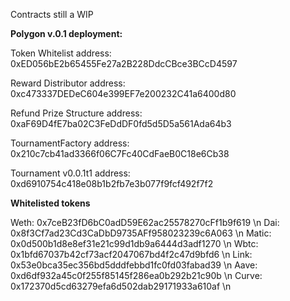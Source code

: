 Contracts still a WIP

**Polygon v.0.1 deployment:**

Token Whitelist address: 	0xED056bE2b65455Fe27a2B228DdcCBce3BCcD4597

Reward Distributor address: 	0xc473337DEDeC604e399EF7e200232C41a6400d80

Refund Prize Structure address: 0xaF69D4fE7ba02C3FeDdDF0fd5d5D5a561Ada64b3

TournamentFactory address: 	0x210c7cb41ad3366f06C7Fc40CdFaeB0C18e6Cb38

Tournament v0.0.1t1 address:	0xd6910754c418e08b1b2fb7e3b077f9fcf492f7f2

**Whitelisted tokens**

Weth: 	0x7ceB23fD6bC0adD59E62ac25578270cFf1b9f619 \n
Dai: 	0x8f3Cf7ad23Cd3CaDbD9735AFf958023239c6A063 \n
Matic:	0x0d500b1d8e8ef31e21c99d1db9a6444d3adf1270 \n
Wbtc:  	0x1bfd67037b42cf73acf2047067bd4f2c47d9bfd6 \n
Link: 	0x53e0bca35ec356bd5dddfebbd1fc0fd03fabad39 \n
Aave:	0xd6df932a45c0f255f85145f286ea0b292b21c90b \n
Curve:	0x172370d5cd63279efa6d502dab29171933a610af \n


